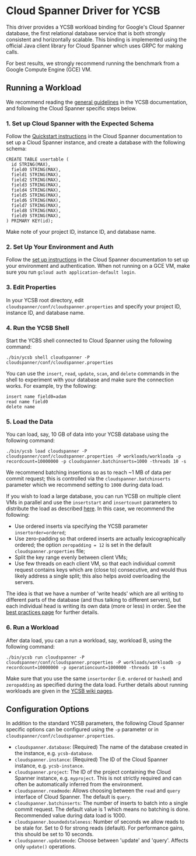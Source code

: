 <!--
Copyright (c) 2017 YCSB contributors. All rights reserved.

Licensed under the Apache License, Version 2.0 (the "License"); you
may not use this file except in compliance with the License. You
may obtain a copy of the License at

http://www.apache.org/licenses/LICENSE-2.0

Unless required by applicable law or agreed to in writing, software
distributed under the License is distributed on an "AS IS" BASIS,
WITHOUT WARRANTIES OR CONDITIONS OF ANY KIND, either express or
implied. See the License for the specific language governing
permissions and limitations under the License. See accompanying
LICENSE file.
-->

# Cloud Spanner Driver for YCSB

This driver provides a YCSB workload binding for Google's Cloud Spanner database, the first relational database service that is both strongly consistent and horizontally scalable. This binding is implemented using the official Java client library for Cloud Spanner which uses GRPC for making calls.

For best results, we strongly recommend running the benchmark from a Google Compute Engine (GCE) VM.

## Running a Workload

We recommend reading the [general guidelines](https://github.com/brianfrankcooper/YCSB/wiki/Running-a-Workload) in the YCSB documentation, and following the Cloud Spanner specific steps below.

### 1. Set up Cloud Spanner with the Expected Schema

Follow the [Quickstart instructions](https://cloud.google.com/spanner/docs/quickstart-console) in the Cloud Spanner documentation to set up a Cloud Spanner instance, and create a database with the following schema:

```
CREATE TABLE usertable (
  id STRING(MAX),
  field0 STRING(MAX),
  field1 STRING(MAX),
  field2 STRING(MAX),
  field3 STRING(MAX),
  field4 STRING(MAX),
  field5 STRING(MAX),
  field6 STRING(MAX),
  field7 STRING(MAX),
  field8 STRING(MAX),
  field9 STRING(MAX),
) PRIMARY KEY(id);
```
Make note of your project ID, instance ID, and database name.

### 2. Set Up Your Environment and Auth

Follow the [set up instructions](https://cloud.google.com/spanner/docs/getting-started/set-up) in the Cloud Spanner documentation to set up your environment and authentication. When not running on a GCE VM, make sure you run `gcloud auth application-default login`.

### 3. Edit Properties

In your YCSB root directory, edit `cloudspanner/conf/cloudspanner.properties` and specify your project ID, instance ID, and database name.

### 4. Run the YCSB Shell

Start the YCBS shell connected to Cloud Spanner using the following command:

```
./bin/ycsb shell cloudspanner -P cloudspanner/conf/cloudspanner.properties
```

You can use the `insert`, `read`, `update`, `scan`, and `delete` commands in the shell to experiment with your database and make sure the connection works. For example, try the following:

```
insert name field0=adam
read name field0
delete name
```

### 5. Load the Data

You can load, say, 10 GB of data into your YCSB database using the following command:

```
./bin/ycsb load cloudspanner -P cloudspanner/conf/cloudspanner.properties -P workloads/workloada -p recordcount=10000000 -p cloudspanner.batchinserts=1000 -threads 10 -s
```

We recommend batching insertions so as to reach ~1 MB of data per commit request; this is controlled via the `cloudspanner.batchinserts` parameter which we recommend setting to `1000` during data load.

If you wish to load a large database, you can run YCSB on multiple client VMs in parallel and use the `insertstart` and `insertcount` parameters to distribute the load as described [here](https://github.com/brianfrankcooper/YCSB/wiki/Running-a-Workload-in-Parallel). In this case, we recommend the following:

* Use ordered inserts via specifying the YCSB parameter `insertorder=ordered`;
* Use zero-padding so that ordered inserts are actually lexicographically ordered; the option `zeropadding = 12` is set in the default `cloudspanner.properties` file;
* Split the key range evenly between client VMs;
* Use few threads on each client VM, so that each individual commit request contains keys which are (close to) consecutive, and would thus likely address a single split; this also helps avoid overloading the servers.

The idea is that we have a number of 'write heads' which are all writing to different parts of the database (and thus talking to different servers), but each individual head is writing its own data (more or less) in order. See the [best practices page](https://cloud.google.com/spanner/docs/best-practices#loading_data) for further details.

### 6. Run a Workload

After data load, you can a run a workload, say, workload B, using the following command:

```
./bin/ycsb run cloudspanner -P cloudspanner/conf/cloudspanner.properties -P workloads/workloadb -p recordcount=10000000 -p operationcount=1000000 -threads 10 -s 
```

Make sure that you use the same `insertorder` (i.e. `ordered` or `hashed`) and `zeropadding` as specified during the data load. Further details about running workloads are given in the [YCSB wiki pages](https://github.com/brianfrankcooper/YCSB/wiki/Running-a-Workload).

## Configuration Options

In addition to the standard YCSB parameters, the following Cloud Spanner specific options can be configured using the `-p` parameter or in `cloudspanner/conf/cloudspanner.properties`.

* `cloudspanner.database`: (Required) The name of the database created in the instance, e.g. `ycsb-database`.
* `cloudspanner.instance`: (Required) The ID of the Cloud Spanner instance, e.g. `ycsb-instance`.
* `cloudspanner.project`: The ID of the project containing the Cloud Spanner instance, e.g. `myproject`. This is not strictly required and can often be automatically inferred from the environment.
* `cloudspanner.readmode`: Allows choosing between the `read` and `query` interface of Cloud Spanner. The default is `query`.
* `cloudspanner.batchinserts`: The number of inserts to batch into a single commit request. The default value is 1 which means no batching is done. Recommended value during data load is 1000.
* `cloudspanner.boundedstaleness`: Number of seconds we allow reads to be stale for. Set to 0 for strong reads (default). For performance gains, this should be set to 10 seconds.
* `cloudspanner.updatemode`: Choose between 'update' and 'query'. Affects only `update()` operations.